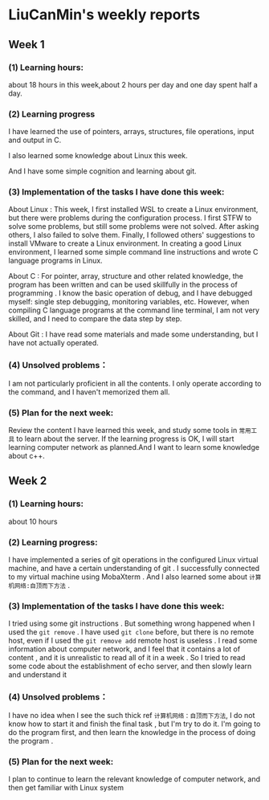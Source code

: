 # LiuCanMin's weekly reports
## Week 1
### (1) Learning hours:

about 18 hours in this week,about 2 hours per day and one day spent half a day.

### (2) Learning progress  
I have learned the use of pointers, arrays, structures, file operations, input and output in C.

I also learned some knowledge about Linux this week.  

And I have some simple cognition and learning about git.

### (3) Implementation of the tasks I have done this week:

About Linux : This week, I first installed WSL to create a Linux environment, but there were problems during the configuration process. I first STFW to solve some problems, but still some problems were not solved. After asking others, I also failed to solve them. Finally, I followed others' suggestions to install VMware to create a Linux environment. In creating a good Linux environment, I learned some simple command line instructions and wrote C language programs in Linux.  

About C : For pointer, array, structure and other related knowledge, the program has been written and can be used skillfully in the process of programming . I know the basic operation of debug, and I have debugged myself: single step debugging, monitoring variables, etc. However, when compiling C language programs at the command line terminal, I am not very skilled, and I need to compare the data step by step.  

About Git : I have read some materials and made some understanding, but I have not actually operated.  

### (4) Unsolved problems：

I am not particularly proficient in all the contents. I only operate according to the command, and I haven't memorized them all. 

### (5) Plan for the next week:

Review the content I have learned this week, and study some tools in  `常用工具` to learn about the server. If the learning progress is OK, I will start learning computer network as planned.And I want to learn some knowledge about c++.

## Week 2

### (1) Learning hours:  

about 10 hours

### (2) Learning progress:

I have implemented a series of git operations in the configured Linux virtual machine, and have a certain understanding of git . I successfully connected to my virtual machine using MobaXterm .  And I also learned some about `计算机网络:自顶而下方法` . 

### (3) Implementation of the tasks I have done this week:

I tried using some git instructions . But something wrong happened when I used the `git remove` . I have used `git clone` before, but there is no remote host, even if  I used the `git remove add` remote host is useless . I read some information about computer network, and I feel that it contains a lot of content , and it is unrealistic to read all of it in a week . So I tried to read some code about the establishment of echo server, and then slowly learn and understand it

### (4) Unsolved problems：

I have no idea when I see the such thick ref  `计算机网络：自顶而下方法`, I do not know how to start it and finish the final task , but I'm try to do it. I'm going to do the program first, and then learn the knowledge in the process of doing the program .

### (5) Plan for the next week:  

I plan to continue to learn the relevant knowledge of computer network, and then get familiar with Linux system
